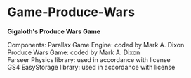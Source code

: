 # Game-Produce-Wars
<b>Gigaloth's Produce Wars Game</b><br>

Components: 
Parallax Game Engine: coded by Mark A. Dixon<br>
Produce Wars Game: coded by Mark A. Dixon<br>
Farseer Physics library: used in accordance with license<br>
GS4 EasyStorage library: used in accordance with license<br>
